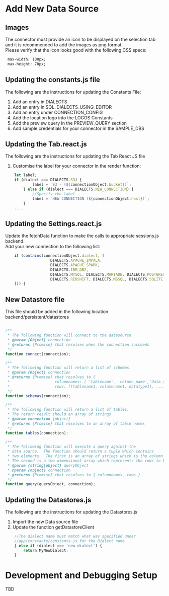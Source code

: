 # Add New Data Source

## Images
The connector must provide an icon to be displayed on the selection tab and
it is recommended to add the images as png format.  
Please verify that the icon looks good with the following CSS specs:
```css
 max-width: 100px;
 max-height: 70px;
```

## Updating the constants.js file
The following are the instructions for updating the Constants File:
1. Add an entry in DIALECTS
2. Add an entry in SQL_DIALECTS_USING_EDITOR
3. Add an entry under CONNECTION_CONFIG
4. Add the location logo into the LOGOS Constants  
5. Add the preview query in the PREVIEW_QUERY section
6. Add sample credentials for your connector in the SAMPLE_DBS 

## Updating the Tab.react.js 
The following are the instructions for updating the Tab React JS file
1. Customise the label for your connector in the render function:

```javascript
    let label;
    if (dialect === DIALECTS.S3) {
            label = `S3 - (${connectionObject.bucket})`;
        } else if (dialect === DIALECTS.NEW_CONNECTION) {
            //Specify the label
            label = `NEW CONNECTION (${connectionObject.host})`;
        }
    ....
```

## Updating the Settings.react.js
Update the fetchData function to make the calls to appropriate sessions.js backend.  
Add your new connection to the following list:

```javascript
    if (contains(connectionObject.dialect, [
                    DIALECTS.APACHE_IMPALA,
                    DIALECTS.APACHE_SPARK,
                    DIALECTS.IBM_DB2,
                    DIALECTS.MYSQL, DIALECTS.MARIADB, DIALECTS.POSTGRES,
                    DIALECTS.REDSHIFT, DIALECTS.MSSQL, DIALECTS.SQLITE
    ])) {
```

## New Datastore file
This file should be added in the following location
backend/persistent/datastores

```javascript

/**
 * The following function will connect to the datasource
 * @param {Object} connection
 * @returns {Promise} that resolves when the connection succeeds
 */ 
function connect(connection);

/**
 * The following function will return a list of schemas.  
 * @param {Object} connection 
 * @returns {Promise} that resolves to { 
 *                    columnnames: [ 'tablename', 'column_name','data_type' ], 
 *                    rows: [[tablename1, columnname1, datatype1], ...]] }
 */
function schemas(connection);

/**
 * The following function will return a list of tables.  
 * The return result should an array of strings
 * @param connection {object}
 * @returns {Promise} that resolves to an array of table names
 */
function tables(connection);

/**
 * The following function will execute a query against the 
 * data source.  The function should return a tuple which contains 
 * two elements.  The first is an array of strings which is the column names
 * The second is a two dimensional array which represents the rows to be displayed
 * @param {string|object} queryObject
 * @param {object} connection
 * @returns {Promise} that resolves to { columnnames, rows }
 */ 
function query(queryObject, connection); 

```

## Updating the Datastores.js 
The following are the instructions for updating the Datastores.js

1. Import the new Data source file
2. Update the function getDatastoreClient
``` javascript
    //The dialect name must match what was specified under
    //app/constants/constants.js for the Dialect name
    } else if (dialect === 'new dialect') {
        return MyNewDialect;
    }
```
# Development and Debugging Setup
TBD
